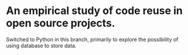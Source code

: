 An empirical study of code reuse in open source projects.
=========================================================

Switched to Python in this branch, primarily to explore the possibility of using database to store data.
